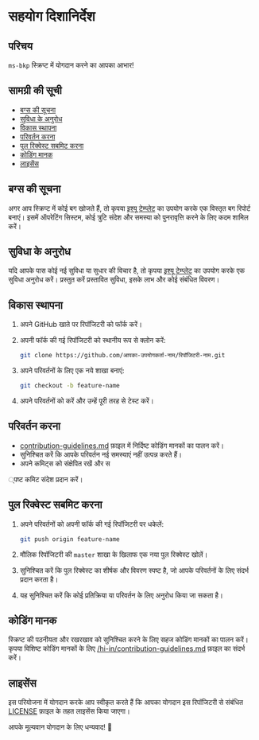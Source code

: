 # सहयोग दिशानिर्देश

## परिचय

`ms-bkp` स्क्रिप्ट में योगदान करने का आपका आभार!

## सामग्री की सूची

- [बग्स की सूचना](#बग्स-की-सूचना)
- [सुविधा के अनुरोध](#सुविधा-के-अनुरोध)
- [विकास स्थापना](#विकास-स्थापना)
- [परिवर्तन करना](#परिवर्तन-करना)
- [पुल रिक्वेस्ट सबमिट करना](#पुल-रिक्वेस्ट-सबमिट-करना)
- [कोडिंग मानक](#कोडिंग-मानक)
- [लाइसेंस](#लाइसेंस)

## बग्स की सूचना

अगर आप स्क्रिप्ट में कोई बग खोजते हैं, तो कृपया [इश्यू टेम्प्लेट](https://github.com/vinugawade/ms-bkp/blob/master/.github/ISSUE_TEMPLATE/bug_report.md) का उपयोग करके एक विस्तृत बग रिपोर्ट बनाएं। इसमें ऑपरेटिंग सिस्टम, कोई त्रुटि संदेश और समस्या को पुनरावृत्ति करने के लिए कदम शामिल करें।

## सुविधा के अनुरोध

यदि आपके पास कोई नई सुविधा या सुधार की विचार है, तो कृपया [इश्यू टेम्प्लेट](https://github.com/vinugawade/ms-bkp/blob/master/.github/ISSUE_TEMPLATE/feature_request.md) का उपयोग करके एक सुविधा अनुरोध करें। प्रस्तुत करें प्रस्तावित सुविधा, इसके लाभ और कोई संबंधित विवरण।

## विकास स्थापना

1. अपने GitHub खाते पर रिपॉजिटरी को फॉर्क करें।
2. अपनी फॉर्क की गई रिपॉजिटरी को स्थानीय रूप से क्लोन करें:

    ```bash
    git clone https://github.com/आपका-उपयोगकर्ता-नाम/रिपॉजिटरी-नाम.git
    ```

3. अपने परिवर्तनों के लिए एक नये शाखा बनाएं:

    ```bash
    git checkout -b feature-name
    ```

4. अपने परिवर्तनों को करें और उन्हें पूरी तरह से टेस्ट करें।

## परिवर्तन करना

- [contribution-guidelines.md](contribution-guidelines.md) फ़ाइल में निर्दिष्ट कोडिंग मानकों का पालन करें।
- सुनिश्चित करें कि आपके परिवर्तन नई समस्याएं नहीं उत्पन्न करते हैं।
- अपने कमिट्स को संक्षेपित रखें और स

्पष्ट कमिट संदेश प्रदान करें।

## पुल रिक्वेस्ट सबमिट करना

1. अपने परिवर्तनों को अपनी फॉर्क की गई रिपॉजिटरी पर धकेलें:

    ```bash
    git push origin feature-name
    ```

2. मौलिक रिपॉजिटरी की `master` शाखा के खिलाफ एक नया पुल रिक्वेस्ट खोलें।
3. सुनिश्चित करें कि पुल रिक्वेस्ट का शीर्षक और विवरण स्पष्ट है, जो आपके परिवर्तनों के लिए संदर्भ प्रदान करता है।
4. यह सुनिश्चित करें कि कोई प्रतिक्रिया या परिवर्तन के लिए अनुरोध किया जा सकता है।

## कोडिंग मानक

स्क्रिप्ट की पठनीयता और रखरखाव को सुनिश्चित करने के लिए सहज कोडिंग मानकों का पालन करें। कृपया विशिष्ट कोडिंग मानकों के लिए [/hi-in/contribution-guidelines.md](contribution-guidelines.md) फ़ाइल का संदर्भ करें।

## लाइसेंस

इस परियोजना में योगदान करके आप स्वीकृत करते हैं कि आपका योगदान इस रिपॉजिटरी से संबंधित [LICENSE](https://github.com/vinugawade/ms-bkp/blob/master/LICENSE) फ़ाइल के तहत लाइसेंस किया जाएगा।

आपके मूल्यवान योगदान के लिए धन्यवाद! 🚀
